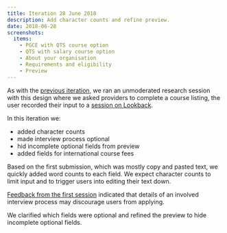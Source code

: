 ```yaml
---
title: Iteration 28 June 2018
description: Add character counts and refine preview.
date: 2018-06-28
screenshots:
  items:
    - PGCE with QTS course option
    - QTS with salary course option
    - About your organisation
    - Requirements and eligibility
    - Preview
---
```


As with the [previous iteration](/publish-teacher-training-courses/iteration-june-26), we ran an unmoderated research session with this design where we asked providers to complete a course listing, the user recorded their input to a [session on Lookback](https://lookback.io/watch/ACpaee3SkiuGxS5CD).

In this iteration we:

* added character counts
* made interview process optional
* hid incomplete optional fields from preview
* added fields for international course fees

Based on the first submission, which was mostly copy and pasted text, we quickly added word counts to each field. We expect character counts to limit input and to trigger users into editing their text down.

[Feedback from the first session](https://docs.google.com/document/d/19zLJb1fplLHmrxZ2VlPsWCfdhqfK0DuoyKjCog8eeAE/edit?usp=sharing) indicated that details of an involved interview process may discourage users from applying.

We clarified which fields were optional and refined the preview to hide incomplete optional fields.
